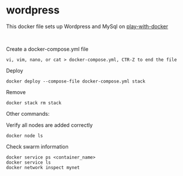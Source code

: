 # wordpress

This docker file sets up Wordpress and MySql on [play-with-docker](http://labs.play-with-docker.com/)

<br/>

Create a docker-compose.yml file 
```
vi, vim, nano, or cat > docker-compose.yml, CTR-Z to end the file
```

Deploy
```
docker deploy --compose-file docker-compose.yml stack
```

Remove
```
docker stack rm stack
```

Other commands:

Verify all nodes are added correctly
```
docker node ls
```
Check swarm information
```
docker service ps <container_name>
docker service ls
docker network inspect mynet
```
